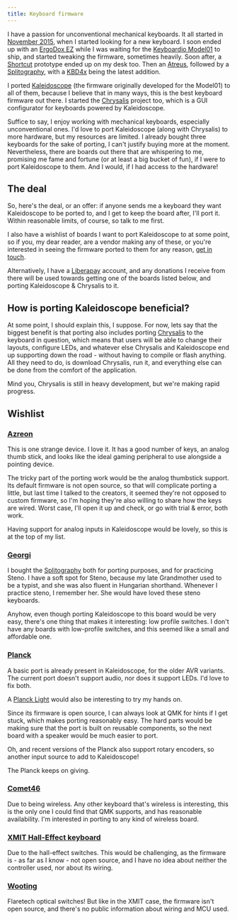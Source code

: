 ```yaml
---
title: Keyboard firmware
---
```


I have a passion for unconventional mechanical keyboards. It all started in
[November 2015][blog:looking-for-a-keyboard], when I started looking for a new
keyboard. I soon ended up with an [ErgoDox EZ][ez] while I was waiting for the
[Keyboardio Model01][m01] to ship, and started tweaking the firmware, sometimes
heavily. Soon after, a [Shortcut][shortcut] prototype ended up on my desk too.
Then an [Atreus][atreus], followed by a [Splitography][splitography], with a
[KBD4x][kbd4x] being the latest addition.

 [blog:looking-for-a-keyboard]: /blog/2015/11/20/looking-for-a-keyboard/
 [ez]: https://ergodox-ez.com/
  [m01]: https://shop.keyboard.io/
  [shortcut]: http://shortcut.gg/
  [atreus]: https://atreus.technomancy.us/
  [splitography]: https://softhruf.love/collections/writers
   [kbd4x]: https://kbdfans.cn/collections/diy-kit/products/kbd4x-custom-mechanical-keyboard-hot-swap-diy-kit

I ported [Kaleidoscope][kaleidoscope] (the firmware originally developed for the
Model01) to all of them, because I believe that in many ways, this is the best
keyboard firmware out there. I started the [Chrysalis][chrysalis] project too,
which is a GUI configurator for keyboards powered by Kaleidoscope.

 [kaleidoscope]: https://github.com/keyboardio/Kaleidoscope
  [chrysalis]: https://github.com/keyboardio/Chrysalis

Suffice to say, I enjoy working with mechanical keyboards, especially
unconventional ones. I'd love to port Kaleidoscope (along with Chrysalis) to
more hardware, but my resources are limited. I already bought three keyboards
for the sake of porting, I can't justify buying more at the moment.
Nevertheless, there are boards out there that are whispering to me, promising me
fame and fortune (or at least a big bucket of fun), if I were to port
Kaleidoscope to them. And I would, if I had access to the hardware!

<a name="the-deal"></a>
## The deal

So, here's the deal, or an offer: if anyone sends me a keyboard they want
Kaleidoscope to be ported to, and I get to keep the board after, I'll port it.
Within reasonable limits, of course, so talk to me first.

I also have a wishlist of boards I want to port Kaleidoscope to at some point,
so if you, my dear reader, are a vendor making any of these, or you're
interested in seeing the firmware ported to them for any reason, [get in
touch][mail:porting].

 [mail:porting]: mailto:firmware-porting@gergo.csillger.hu

Alternatively, I have a [Liberapay][liberapay] account, and any donations I
receive from there will be used towards getting one of the boards listed below,
and porting Kaleidoscope & Chrysalis to it.

 [liberapay]: https://liberapay.com/algernon/

<a name="why"></a>
## How is porting Kaleidoscope beneficial?

At some point, I should explain this, I suppose. For now, lets say that the
biggest benefit is that porting also includes porting [Chrysalis][chrysalis] to
the keyboard in question, which means that users will be able to change their
layouts, configure LEDs, and whatever else Chrysalis and Kaleidoscope end up
supporting down the road - without having to compile or flash anything. All they
need to do, is download Chrysalis, run it, and everything else can be done from
the comfort of the application.

Mind you, Chrysalis is still in heavy development, but we're making rapid
progress.

 <a name="wishlist"></a>
## Wishlist

### [Azreon](https://azeron.eu/)

This is one strange device. I love it. It has a good number of keys, an analog
thumb stick, and looks like the ideal gaming peripheral to use alongside a
pointing device.

The tricky part of the porting work would be the analog thumbstick support. Its
default firmware is not open source, so that will complicate porting a little,
but last time I talked to the creators, it seemed they're not opposed to custom
firmware, so I'm hoping they're also willing to share how the keys are wired.
Worst case, I'll open it up and check, or go with trial & error, both work.

Having support for analog inputs in Kaleidoscope would be lovely, so this is at
the top of my list.

### [Georgi](https://www.gboards.ca/product/georgi)

I bought the [Splitography][splitography] both for porting purposes, and for
practicing Steno. I have a soft spot for Steno, because my late Grandmother used
to be a typist, and she was also fluent in Hungarian shorthand. Whenever I
practice steno, I remember her. She would have loved these steno keyboards.

Anyhow, even though porting Kaleidoscope to this board would be very easy,
there's one thing that makes it interesting: low profile switches. I don't have
any boards with low-profile switches, and this seemed like a small and
affordable one.

### [Planck](https://olkb.com/planck)

A basic port is already present in Kaleidoscope, for the older AVR variants. The
current port doesn't support audio, nor does it support LEDs. I'd love to fix both.

A [Planck Light](https://www.massdrop.com/buy/massdrop-x-olkb-planck-light-mechanical-keyboard?mode=guest_open) would also be interesting to try my hands on.

Since its firmware is open source, I can always look at QMK for hints if I get
stuck, which makes porting reasonably easy. The hard parts would be making sure
that the port is built on reusable components, so the next board with a speaker
would be much easier to port.

Oh, and recent versions of the Planck also support rotary encoders, so another
input source to add to Kaleidoscope!

The Planck keeps on giving.

### [Comet46](https://github.com/satt99/comet46-hardware)

Due to being wireless. Any other keyboard that's wireless is interesting, this
is the only one I could find that QMK supports, and has reasonable availability.
I'm interested in porting to any kind of wireless board.

### [XMIT Hall-Effect keyboard](https://www.xmitkeyboards.com/)

Due to the hall-effect switches. This would be challenging, as the firmware is -
as far as I know - not open source, and I have no idea about neither the
controller used, nor about its wiring.

### [Wooting](https://wooting.io/)

Flaretech optical switches! But like in the XMIT case, the firmware isn't open
source, and there's no public information about wiring and MCU used.
